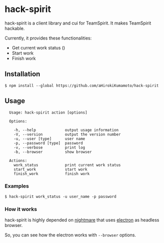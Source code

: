 # hack-spirit

hack-spirit is a client library and cui for TeamSpirit.
It makes TeamSpirit hackable.

Currently, it provides these functionalities:

- Get current work status ()
- Start work
- Finish work

## Installation

```
$ npm install --global https://github.com/aHirokiKumamoto/hack-spirit
```


## Usage

```
  Usage: hack-spirit action [options]

  Options:

    -h, --help             output usage information
    -V, --version          output the version number
    -u, --user [type]      user name
    -p, --password [type]  password
    -v, --verbose          print log
    -b, --browser          show browser

  Actions:
    work_status            print current work status
    start_work             start work
    finish_work            finish work
```

### Examples

```
$ hack-spirit work_status -u user_name -p password
```

### How it works

hack-spirit is highly depended on
[nightmare]() that uses [electron]() as headless browser.

So, you can see how the electron works with `--browser` options.


[nightmare]:https://github.com/segmentio/nightmare
[electron]: http://electron.atom.io/

